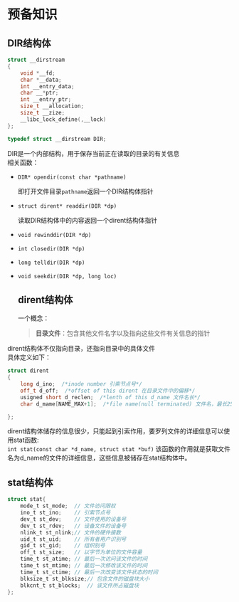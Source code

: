 # 预备知识

## DIR结构体

```cpp
struct __dirstream
{
    void *__fd;
    char *__data;
    int __entry_data;
    char __*ptr;
    int __entry_ptr;
    size_t __allocation;
    size_t __zize;
    __libc_lock_define(,__lock)
};

typedef struct __dirstream DIR;
```

DIR是一个内部结构，用于保存当前正在读取的目录的有关信息  
相关函数：  

- `DIR* opendir(const char *pathname)`  
  
    即打开文件目录`pathname`返回一个DIR结构体指针  
- `struct dirent* readdir(DIR *dp)`  
  
    读取DIR结构体中的内容返回一个dirent结构体指针  
- `void rewinddir(DIR *dp)`
- `int closedir(DIR *dp)`
- `long telldir(DIR *dp)`  
- `void seekdir(DIR *dp, long loc)`  
  
  ## dirent结构体
  
  一个概念：  
  
  > **目录文件**：包含其他文件名字以及指向这些文件有关信息的指针

dirent结构体不仅指向目录，还指向目录中的具体文件  
具体定义如下：

```cpp
struct dirent
{
    long d_ino;  /*inode number 引索节点号*/
    off_t d_off;  /*offset of this dirent 在目录文件中的偏移*/
    usigned short d_reclen;  /*lenth of this d_name 文件名长*/
    char d_mame[NAME_MAX+1];  /*file name(null terminated) 文件名，最长255个字符*/ 

};
```

dirent结构体储存的信息很少，只能起到引索作用，要罗列文件的详细信息可以使用stat函数:   
`int stat(const char *d_name, struct stat *buf)`
该函数的作用就是获取文件名为d_name的文件的详细信息，这些信息被储存在stat结构体中。

## stat结构体

```objectivec
struct stat{
    mode_t st_mode;  // 文件访问限权
    ino_t st_ino;    // 引索节点号
    dev_t st_dev;    // 文件使用的设备号
    dev_t st_rdev;   // 设备文件的设备号
    nlink_t st_nlink;// 文件的硬件接数
    uid_t st_uid;    // 所有者用户识别号
    gid_t st_gid;    // 组织别号
    off_t st_size;   // 以字节为单位的文件容量
    time_t st_atime; // 最后一次访问该文件的时间
    time_t st_mtime; // 最后一次修改该文件的时间
    time_t st_ctime; // 最后一次改变该文件状态的时间
    blksize_t st_blksize;// 包含文件的磁盘块大小
    blkcnt_t st_blocks;  // 该文件所占磁盘块
};
```
